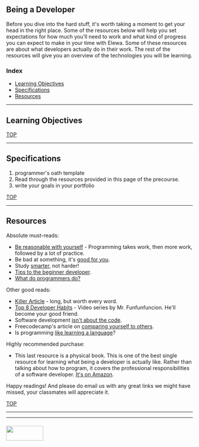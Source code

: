 ## Being a Developer

Before you dive into the hard stuff, it's worth taking a moment to get your head in the right place.  Some of the resources below will help you set expectations for how much you'll need to work and what kind of progress you can expect to make in your time with Elewa.  Some of these resources are about what developers actually do in their work.  The rest of the resources will give you an overview of the technologies you will be learning.



### Index
* [Learning Objectives](#learning-objectives)
* [Specifications](#specifications)
* [Resources](#resources)

---

## Learning Objectives



[TOP](#index)

---

## Specifications


1. programmer's oath template
2. Read through the resources provided in this page of the precourse.
3. write your goals in your portfolio


[TOP](#index)

---

## Resources


Absolute must-reads:  
   * [Be reasonable with yourself](http://norvig.com/21-days.html) - Programming takes work, then more work, followed by a lot of practice.  
   * Be bad at something, it's [good for you](https://www.ted.com/talks/eduardo_briceno_how_to_get_better_at_the_things_you_care_about). 
   * Study [smarter](https://youtu.be/Xt5qpbiqw2g?t=297), not harder!   
   * [Tips to the beginner developer](https://www.codementor.io/learn-programming/tips-on-becoming-a-software-engineer).
   * [What do programmers do?](https://www.youtube.com/watch?v=g4a7_HH9Wbg)
  
Other good reads:  
   * [Killer Article](http://peternixey.com/post/83510597580/how-to-be-a-great-software-developer) - long, but worth every word.  
   * [Top 8 Developer Habits](https://www.youtube.com/watch?v=DwQ7psiU23I&index=1&list=PL0zVEGEvSaeGY3RMjGo4CgMPN42_U9Glu) - Video series by Mr. Funfunfuncion.  He'll become your good friend. 
   * Software development [isn't about the code](http://elewa.education/2018/01/20/solution-design/).
   * Freecodecamp's article on [comparing yourself to others](https://medium.freecodecamp.org/a-better-way-to-compare-yourself-43cf37616570).  
   * Is programming [like learning a language](http://elewa.education/2018/01/22/thinking-computer-thoughts/)?

Highly recommended purchase: 
   * This last resource is a physical book.  This is one of the best single resource for learning what being a developer is actually like. Rather than talking about how to program, it covers the professional responsibilities of a software developer. [It's on Amazon](https://www.amazon.com/Clean-Coder-Conduct-Professional-Programmers/dp/0137081073).

Happy readings!  And please do email us with any great links we might have missed, your classmates will appreciate it.


[TOP](#index)

___
___
### <a href="http://elewa.education/blog" target="_blank"><img src="https://user-images.githubusercontent.com/18554853/34921062-506450ae-f97d-11e7-875f-6feeb26ad72d.png" width="100" height="40"/></a>


